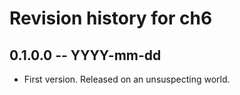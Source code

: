 # Revision history for ch6

## 0.1.0.0 -- YYYY-mm-dd

* First version. Released on an unsuspecting world.
